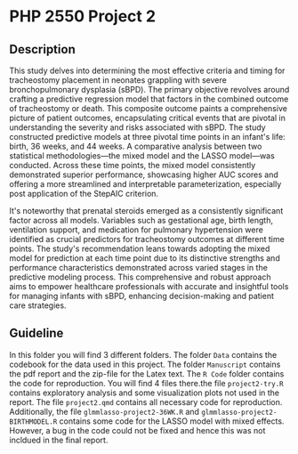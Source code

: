 # PHP 2550 Project 2

## Description 

This study delves into determining the most effective criteria and timing for tracheostomy placement in neonates grappling with severe bronchopulmonary dysplasia (sBPD). The primary objective revolves around crafting a predictive regression model that factors in the combined outcome of tracheostomy or death. This composite outcome paints a comprehensive picture of patient outcomes, encapsulating critical events that are pivotal in understanding the severity and risks associated with sBPD. The study constructed predictive models at three pivotal time points in an infant's life: birth, 36 weeks, and 44 weeks. A comparative analysis between two statistical methodologies—the mixed model and the LASSO model—was conducted. Across these time points, the mixed model consistently demonstrated superior performance, showcasing higher AUC scores and offering a more streamlined and interpretable parameterization, especially post application of the StepAIC criterion.

It's noteworthy that prenatal steroids emerged as a consistently significant factor across all models. Variables such as gestational age, birth length, ventilation support, and medication for pulmonary hypertension were identified as crucial predictors for tracheostomy outcomes at different time points. The study's recommendation leans towards adopting the mixed model for prediction at each time point due to its distinctive strengths and performance characteristics demonstrated across varied stages in the predictive modeling process. This comprehensive and robust approach aims to empower healthcare professionals with accurate and insightful tools for managing infants with sBPD, enhancing decision-making and patient care strategies.


## Guideline

In this folder you will find 3 different folders. The folder `Data` contains the codebook for the data used in this project. The folder `Manuscript` contains the pdf report and the zip-file for the Latex text. The `R Code` folder contains the code for reproduction. You will find 4 files there.the file `project2-try.R` contains exploratory analysis and some visualization plots not used in the report. The file `project2.qmd` contains all necessary code for reproduction. Additionally, the file `glmmlasso-project2-36WK.R` and `glmmlasso-project2-BIRTHMODEL.R` contains some code for the LASSO model with mixed effects. However, a bug in the code could not be fixed and hence this was not incldued in the final report. 


